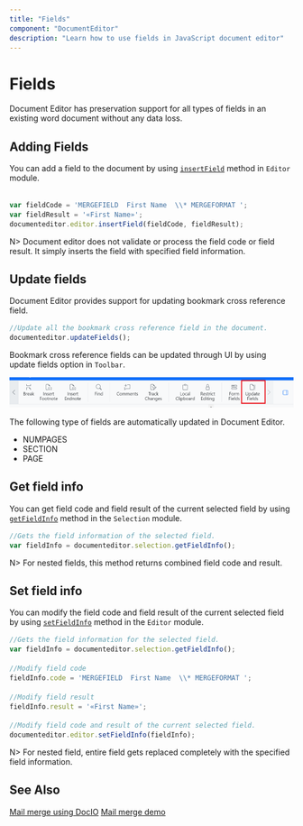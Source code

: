 ```yaml
---
title: "Fields"
component: "DocumentEditor"
description: "Learn how to use fields in JavaScript document editor"
---
```


# Fields

Document Editor has preservation support for all types of fields in an existing word document without any data loss.

## Adding Fields

You can add a field to the document by using [`insertField`](../api/document-editor/editor/#insertfield) method in `Editor` module.

```typescript

var fieldCode = 'MERGEFIELD  First Name  \\* MERGEFORMAT ';
var fieldResult = '«First Name»';
documenteditor.editor.insertField(fieldCode, fieldResult);

```

N> Document editor does not validate or process the field code or field result. It simply inserts the field with specified field information.

## Update fields

Document Editor provides support for updating bookmark cross reference field.

```typescript
//Update all the bookmark cross reference field in the document.
documenteditor.updateFields();
```

Bookmark cross reference fields can be updated through UI by using update fields option in `Toolbar`.

![Update bookmark cross reference field.](images/updatefields.png)

The following type of fields are automatically updated in Document Editor.

* NUMPAGES
* SECTION
* PAGE

## Get field info

You can get field code and field result of the current selected field by using [`getFieldInfo`](../api/document-editor/selection/#getfieldinfo) method in the `Selection` module.

```typescript
//Gets the field information of the selected field.
var fieldInfo = documenteditor.selection.getFieldInfo();
```

N> For nested fields, this method returns combined field code and result.

## Set field info

You can modify the field code and field result of the current selected field by using [`setFieldInfo`](../api/document-editor/editor/#setfieldinfo) method in the `Editor` module.

```typescript
//Gets the field information for the selected field.
var fieldInfo = documenteditor.selection.getFieldInfo();

//Modify field code
fieldInfo.code = 'MERGEFIELD  First Name  \\* MERGEFORMAT ';

//Modify field result
fieldInfo.result = '«First Name»';

//Modify field code and result of the current selected field.
documenteditor.editor.setFieldInfo(fieldInfo);

```

N> For nested field, entire field gets replaced completely with the specified field information.

## See Also

[Mail merge using DocIO](https://help.syncfusion.com/file-formats/docio/working-with-mail-merge)
[Mail merge demo](https://github.com/SyncfusionExamples/EJ2-Document-Editor-Web-Services/blob/master/ASP.NET%20Core/src/Controllers/DocumentEditorController.cs#L114)